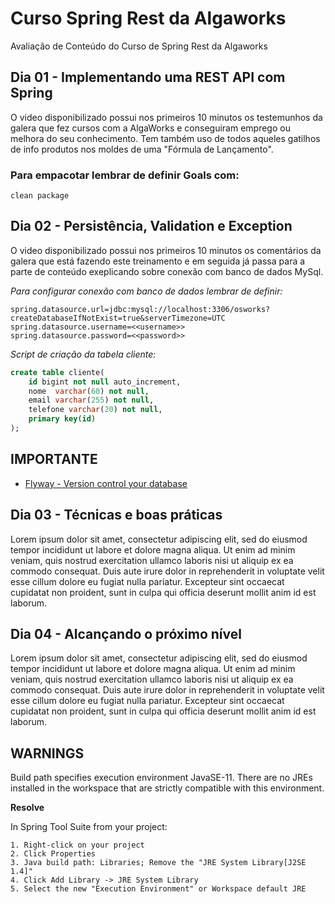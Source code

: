 # Curso Spring Rest da Algaworks

Avaliação de Conteúdo do Curso de Spring Rest da Algaworks

## Dia 01 - Implementando uma REST API com Spring

O video disponibilizado possui nos primeiros 10 minutos os testemunhos da galera que fez cursos com a AlgaWorks e conseguiram emprego ou melhora do seu conhecimento. Tem também uso de todos aqueles gatilhos de info produtos nos moldes de uma "Fórmula de Lançamento".

### Para empacotar lembrar de definir Goals com:

```
clean package
```


## Dia 02 - Persistência, Validation e Exception

O video disponibilizado possui nos primeiros 10 minutos os comentários da galera que está fazendo este treinamento e em seguida já passa para a parte de conteúdo exeplicando sobre conexão com banco de dados MySql.

*Para configurar conexão com banco de dados lembrar de definir:*

```
spring.datasource.url=jdbc:mysql://localhost:3306/osworks?createDatabaseIfNotExist=true&serverTimezone=UTC
spring.datasource.username=<<username>>
spring.datasource.password=<<password>>
```

*Script de criação da tabela cliente:*

```sql
create table cliente(
	id bigint not null auto_increment,
	nome  varchar(60) not null,
	email varchar(255) not null,
	telefone varchar(20) not null,
	primary key(id)
);
```

## IMPORTANTE

- [Flyway - Version control your database](http://flywaydb.org)

## Dia 03 - Técnicas e boas práticas

Lorem ipsum dolor sit amet, consectetur adipiscing elit, sed do eiusmod tempor incididunt ut labore et dolore magna aliqua. Ut enim ad minim veniam, quis nostrud exercitation ullamco laboris nisi ut aliquip ex ea commodo consequat. Duis aute irure dolor in reprehenderit in voluptate velit esse cillum dolore eu fugiat nulla pariatur. Excepteur sint occaecat cupidatat non proident, sunt in culpa qui officia deserunt mollit anim id est laborum.

## Dia 04 - Alcançando o próximo nível

Lorem ipsum dolor sit amet, consectetur adipiscing elit, sed do eiusmod tempor incididunt ut labore et dolore magna aliqua. Ut enim ad minim veniam, quis nostrud exercitation ullamco laboris nisi ut aliquip ex ea commodo consequat. Duis aute irure dolor in reprehenderit in voluptate velit esse cillum dolore eu fugiat nulla pariatur. Excepteur sint occaecat cupidatat non proident, sunt in culpa qui officia deserunt mollit anim id est laborum.

## WARNINGS

Build path specifies execution environment JavaSE-11. There are no JREs installed in the workspace that are strictly compatible with this environment.

**Resolve**

In Spring Tool Suite from your project:

```
1. Right-click on your project
2. Click Properties
3. Java build path: Libraries; Remove the "JRE System Library[J2SE 1.4]"
4. Click Add Library -> JRE System Library
5. Select the new "Execution Environment" or Workspace default JRE
```